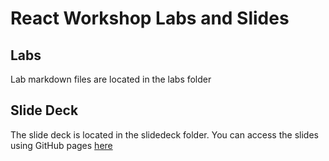 React Workshop Labs and Slides
================

## Labs ##
Lab markdown files are located in the labs folder

## Slide Deck ##
The slide deck is located in the slidedeck folder.  You can access the
slides using GitHub pages [here](http://objectpartners.github.io/angular-training)
